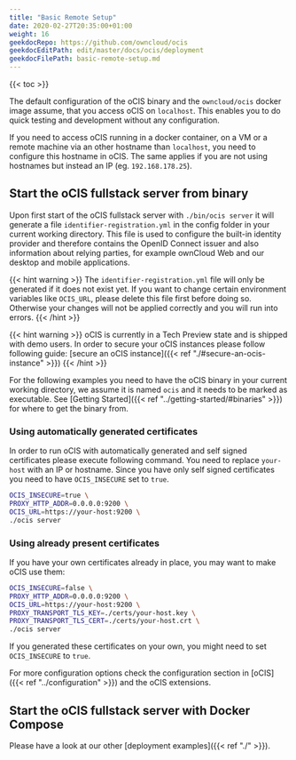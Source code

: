 ```yaml
---
title: "Basic Remote Setup"
date: 2020-02-27T20:35:00+01:00
weight: 16
geekdocRepo: https://github.com/owncloud/ocis
geekdocEditPath: edit/master/docs/ocis/deployment
geekdocFilePath: basic-remote-setup.md
---
```


{{< toc >}}

The default configuration of the oCIS binary and the `owncloud/ocis` docker image assume, that you access oCIS on `localhost`. This enables you to do quick testing and development without any configuration.

If you need to access oCIS running in a docker container, on a VM or a remote machine via an other hostname than `localhost`, you need to configure this hostname in oCIS. The same applies if you are not using hostnames but instead an IP (eg. `192.168.178.25`).

## Start the oCIS fullstack server from binary

Upon first start of the oCIS fullstack server with `./bin/ocis server` it will generate a file `identifier-registration.yml` in the config folder in your current working directory. This file is used to configure the built-in identity provider and therefore contains the OpenID Connect issuer and also information about relying parties, for example ownCloud Web and our desktop and mobile applications.

{{< hint warning >}}
The `identifier-registration.yml` file will only be generated if it does not exist yet. If you want to change certain environment variables like `OCIS_URL`, please delete this file first before doing so. Otherwise your changes will not be applied correctly and you will run into errors.
{{< /hint >}}

{{< hint warning >}}
oCIS is currently in a Tech Preview state and is shipped with demo users. In order to secure your oCIS instances please follow following guide: [secure an oCIS instance]({{< ref "./#secure-an-ocis-instance" >}})
{{< /hint >}}

For the following examples you need to have the oCIS binary in your current working directory, we assume it is named `ocis` and it needs to be marked as executable. See [Getting Started]({{< ref "../getting-started/#binaries" >}}) for where to get the binary from.

### Using automatically generated certificates

In order to run oCIS with automatically generated and self signed certificates please execute following command. You need to replace `your-host` with an IP or hostname. Since you have only self signed certificates you need to have `OCIS_INSECURE` set to `true`.

```bash
OCIS_INSECURE=true \
PROXY_HTTP_ADDR=0.0.0.0:9200 \
OCIS_URL=https://your-host:9200 \
./ocis server
```

### Using already present certificates

If you have your own certificates already in place, you may want to make oCIS use them:

```bash
OCIS_INSECURE=false \
PROXY_HTTP_ADDR=0.0.0.0:9200 \
OCIS_URL=https://your-host:9200 \
PROXY_TRANSPORT_TLS_KEY=./certs/your-host.key \
PROXY_TRANSPORT_TLS_CERT=./certs/your-host.crt \
./ocis server
```

If you generated these certificates on your own, you might need to set `OCIS_INSECURE` to `true`.

For more configuration options check the configuration section in [oCIS]({{< ref "../configuration" >}}) and the oCIS extensions.

## Start the oCIS fullstack server with Docker Compose

Please have a look at our other [deployment examples]({{< ref "./" >}}).
